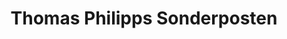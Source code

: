 ---
title: "Thomas Philipps Sonderposten"
url: /nordhausen/thomas-philipps-sonderposten/
shop: Kramladen
---